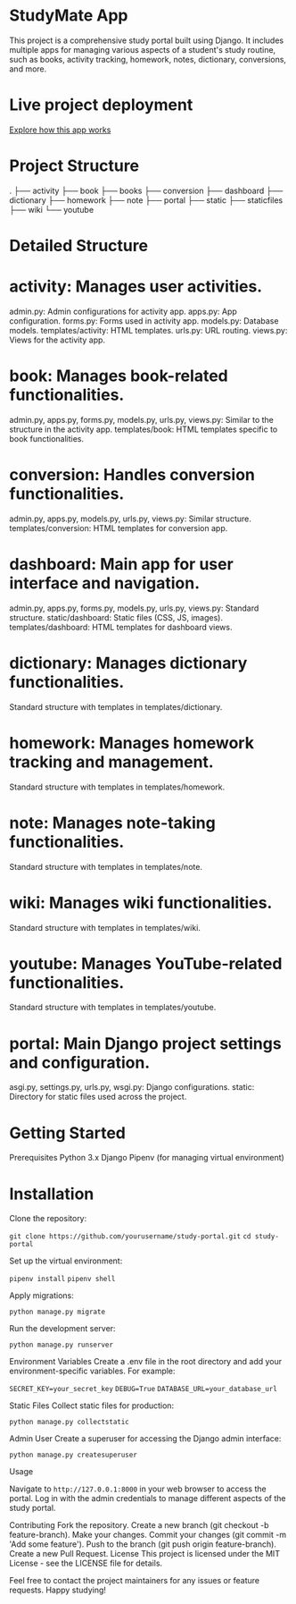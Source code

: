 # StudyMate App

This project is a comprehensive study portal built using Django. It includes multiple apps for managing various aspects of a student's study routine, such as books, activity tracking, homework, notes, dictionary, conversions, and more.

# Live project deployment
[Explore how this app works](https://study-portal-five.vercel.app/)

# Project Structure
.
├── activity
├── book
├── books
├── conversion
├── dashboard
├── dictionary
├── homework
├── note
├── portal
├── static
├── staticfiles
├── wiki
└── youtube

# Detailed Structure

# activity: Manages user activities.

admin.py: Admin configurations for activity app.
apps.py: App configuration.
forms.py: Forms used in activity app.
models.py: Database models.
templates/activity: HTML templates.
urls.py: URL routing.
views.py: Views for the activity app.


# book: Manages book-related functionalities.

admin.py, apps.py, forms.py, models.py, urls.py, views.py: Similar to the structure in the activity app.
templates/book: HTML templates specific to book functionalities.


# conversion: Handles conversion functionalities.

admin.py, apps.py, models.py, urls.py, views.py: Similar structure.
templates/conversion: HTML templates for conversion app.


# dashboard: Main app for user interface and navigation.

admin.py, apps.py, forms.py, models.py, urls.py, views.py: Standard structure.
static/dashboard: Static files (CSS, JS, images).
templates/dashboard: HTML templates for dashboard views.


# dictionary: Manages dictionary functionalities.

Standard structure with templates in templates/dictionary.


# homework: Manages homework tracking and management.

Standard structure with templates in templates/homework.


# note: Manages note-taking functionalities.

Standard structure with templates in templates/note.


# wiki: Manages wiki functionalities.

Standard structure with templates in templates/wiki.


# youtube: Manages YouTube-related functionalities.

Standard structure with templates in templates/youtube.

# portal: Main Django project settings and configuration.

asgi.py, settings.py, urls.py, wsgi.py: Django configurations.
static: Directory for static files used across the project.

# Getting Started
Prerequisites
Python 3.x
Django
Pipenv (for managing virtual environment)

# Installation
Clone the repository:

`git clone https://github.com/yourusername/study-portal.git`
`cd study-portal`

Set up the virtual environment:

`pipenv install`
`pipenv shell`

Apply migrations:

`python manage.py migrate`

Run the development server:

`python manage.py runserver`

Environment Variables
Create a .env file in the root directory and add your environment-specific variables. For example:

`SECRET_KEY=your_secret_key`
`DEBUG=True`
`DATABASE_URL=your_database_url`

Static Files
Collect static files for production:

`python manage.py collectstatic`

Admin User
Create a superuser for accessing the Django admin interface:

`python manage.py createsuperuser`

Usage

Navigate to `http://127.0.0.1:8000` in your web browser to access the portal. Log in with the admin credentials to manage different aspects of the study portal.

Contributing
Fork the repository.
Create a new branch (git checkout -b feature-branch).
Make your changes.
Commit your changes (git commit -m 'Add some feature').
Push to the branch (git push origin feature-branch).
Create a new Pull Request.
License
This project is licensed under the MIT License - see the LICENSE file for details.

Feel free to contact the project maintainers for any issues or feature requests. Happy studying!

